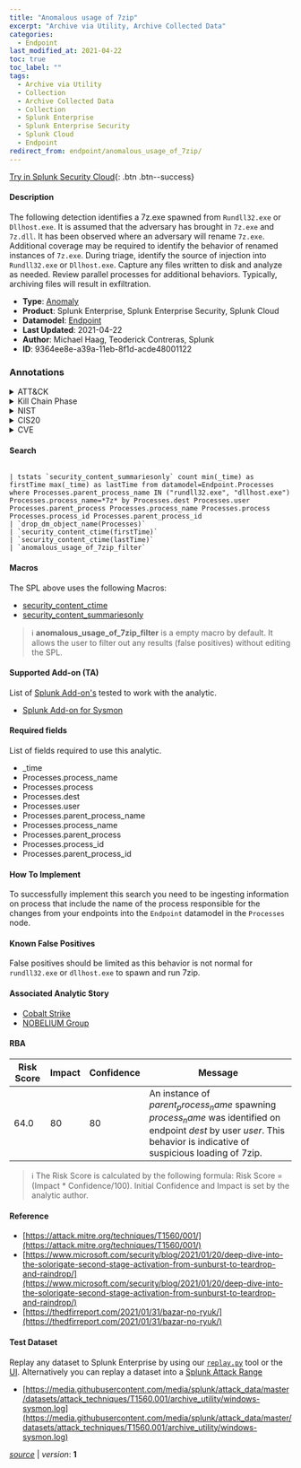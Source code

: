 ```yaml
---
title: "Anomalous usage of 7zip"
excerpt: "Archive via Utility, Archive Collected Data"
categories:
  - Endpoint
last_modified_at: 2021-04-22
toc: true
toc_label: ""
tags:
  - Archive via Utility
  - Collection
  - Archive Collected Data
  - Collection
  - Splunk Enterprise
  - Splunk Enterprise Security
  - Splunk Cloud
  - Endpoint
redirect_from: endpoint/anomalous_usage_of_7zip/
---
```




[Try in Splunk Security Cloud](https://www.splunk.com/en_us/cyber-security.html){: .btn .btn--success}

#### Description

The following detection identifies a 7z.exe spawned from `Rundll32.exe` or `Dllhost.exe`. It is assumed that the adversary has brought in `7z.exe` and `7z.dll`. It has been observed where an adversary will rename `7z.exe`. Additional coverage may be required to identify the behavior of renamed instances of `7z.exe`. During triage, identify the source of injection into `Rundll32.exe` or `Dllhost.exe`. Capture any files written to disk and analyze as needed. Review parallel processes for additional behaviors. Typically, archiving files will result in exfiltration.

- **Type**: [Anomaly](https://github.com/splunk/security_content/wiki/Detection-Analytic-Types)
- **Product**: Splunk Enterprise, Splunk Enterprise Security, Splunk Cloud
- **Datamodel**: [Endpoint](https://docs.splunk.com/Documentation/CIM/latest/User/Endpoint)
- **Last Updated**: 2021-04-22
- **Author**: Michael Haag, Teoderick Contreras, Splunk
- **ID**: 9364ee8e-a39a-11eb-8f1d-acde48001122

### Annotations
<details>
  <summary>ATT&CK</summary>

<div markdown="1">

#### [ATT&CK](https://attack.mitre.org/)

| ID          | Technique   | Tactic         |
| ----------- | ----------- |--------------- |
| [T1560.001](https://attack.mitre.org/techniques/T1560/001/) | Archive via Utility | Collection |

| [T1560](https://attack.mitre.org/techniques/T1560/) | Archive Collected Data | Collection |

</div>
</details>


<details>
  <summary>Kill Chain Phase</summary>

<div markdown="1">

* Exploitation


</div>
</details>


<details>
  <summary>NIST</summary>

<div markdown="1">



</div>
</details>

<details>
  <summary>CIS20</summary>

<div markdown="1">



</div>
</details>

<details>
  <summary>CVE</summary>

<div markdown="1">


</div>
</details>


#### Search

```

| tstats `security_content_summariesonly` count min(_time) as firstTime max(_time) as lastTime from datamodel=Endpoint.Processes where Processes.parent_process_name IN ("rundll32.exe", "dllhost.exe") Processes.process_name=*7z* by Processes.dest Processes.user Processes.parent_process Processes.process_name Processes.process Processes.process_id Processes.parent_process_id 
| `drop_dm_object_name(Processes)` 
| `security_content_ctime(firstTime)` 
| `security_content_ctime(lastTime)`
| `anomalous_usage_of_7zip_filter`
```

#### Macros
The SPL above uses the following Macros:
* [security_content_ctime](https://github.com/splunk/security_content/blob/develop/macros/security_content_ctime.yml)
* [security_content_summariesonly](https://github.com/splunk/security_content/blob/develop/macros/security_content_summariesonly.yml)

> :information_source:
> **anomalous_usage_of_7zip_filter** is a empty macro by default. It allows the user to filter out any results (false positives) without editing the SPL.


#### Supported Add-on (TA)
List of [Splunk Add-on's](https://docs.splunk.com/Documentation/AddOns/released/Overview/AboutSplunkadd-ons) tested to work with the analytic.

* [Splunk Add-on for Sysmon](https://splunkbase.splunk.com/app/5709)


#### Required fields
List of fields required to use this analytic.
* _time
* Processes.process_name
* Processes.process
* Processes.dest
* Processes.user
* Processes.parent_process_name
* Processes.process_name
* Processes.parent_process
* Processes.process_id
* Processes.parent_process_id



#### How To Implement
To successfully implement this search you need to be ingesting information on process that include the name of the process responsible for the changes from your endpoints into the `Endpoint` datamodel in the `Processes` node.
#### Known False Positives
False positives should be limited as this behavior is not normal for `rundll32.exe` or `dllhost.exe` to spawn and run 7zip.

#### Associated Analytic Story
* [Cobalt Strike](/stories/cobalt_strike)
* [NOBELIUM Group](/stories/nobelium_group)




#### RBA

| Risk Score  | Impact      | Confidence   | Message      |
| ----------- | ----------- |--------------|--------------|
| 64.0 | 80 | 80 | An instance of $parent_process_name$ spawning $process_name$ was identified on endpoint $dest$ by user $user$. This behavior is indicative of suspicious loading of 7zip. |


> :information_source:
> The Risk Score is calculated by the following formula: Risk Score = (Impact * Confidence/100). Initial Confidence and Impact is set by the analytic author.


#### Reference

* [https://attack.mitre.org/techniques/T1560/001/](https://attack.mitre.org/techniques/T1560/001/)
* [https://www.microsoft.com/security/blog/2021/01/20/deep-dive-into-the-solorigate-second-stage-activation-from-sunburst-to-teardrop-and-raindrop/](https://www.microsoft.com/security/blog/2021/01/20/deep-dive-into-the-solorigate-second-stage-activation-from-sunburst-to-teardrop-and-raindrop/)
* [https://thedfirreport.com/2021/01/31/bazar-no-ryuk/](https://thedfirreport.com/2021/01/31/bazar-no-ryuk/)



#### Test Dataset
Replay any dataset to Splunk Enterprise by using our [`replay.py`](https://github.com/splunk/attack_data#using-replaypy) tool or the [UI](https://github.com/splunk/attack_data#using-ui).
Alternatively you can replay a dataset into a [Splunk Attack Range](https://github.com/splunk/attack_range#replay-dumps-into-attack-range-splunk-server)

* [https://media.githubusercontent.com/media/splunk/attack_data/master/datasets/attack_techniques/T1560.001/archive_utility/windows-sysmon.log](https://media.githubusercontent.com/media/splunk/attack_data/master/datasets/attack_techniques/T1560.001/archive_utility/windows-sysmon.log)



[*source*](https://github.com/splunk/security_content/tree/develop/detections/endpoint/anomalous_usage_of_7zip.yml) \| *version*: **1**